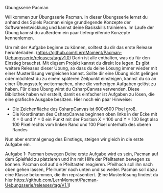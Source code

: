 Übungsserie Pacman

Willkommen zur Übungsserie Pacman. In dieser Übungsserie lernst du anhand des Spiels Pacman einige grundlegende Konzepte der Softwareentwicklung und kannst deine Basisskills trainieren. Im Laufe der Übung kannst du außerdem ein paar tiefergreifende Konzepte kennenlernen.

Um mit der Aufgabe beginne zu können, solltest du dir das erste Release herunterladen. (https://github.com/LernMoment/Pacman-Uebungsserie/releases/tag/v1.0) Darin ist alle enthalten, was du für den Einstieg brauchst. Mit diesem Projekt kannst du direkt los legen. Es gibt weitere Releases dieser Übung, so dass du deine Lösung immer wieder mit einer Musterlösung vergleichen kannst. Sollte dir eine Übung nicht gelingen oder möchtest du zu einem späteren Zeitpunkt einsteigen, kannst du so an einer Übungsstufe weitermachen, ohne die vorherigen Aufgaben gelöst zu haben.
Für diese Übung wirst du CsharpCanvas verwenden. Diese Bibliothek haben wir erstellt, damit es einfacher ist Aufgaben zu lösen, die eine grafische Ausgabe besitzen. Hier noch ein paar Hinweise:
-	Die Zeichenfläche des CsharpCanvas ist 600x600 Pixel groß.
-	Die Koordinaten des CsharpCanvas beginnen oben links in der Ecke mit X = 0 und Y = 0 ein Punkt mit der Position X = 100 und Y = 100 liegt also 100 Pixel rechts vom linken Rand und 100 Pixel unterhalb des oberen Randes

Nun aber erstmal genug des Einstiegs, steigen wir gleich in die erste Aufgabe ein.

Aufgabe 1: Pacman bewegen
Deine erste Aufgabe wird es sein, Pacman auf dem Spielfeld zu platzieren und ihn mit Hilfe der Pfeiltasten bewegen zu können. Pacman soll auf die Pfeiltasten reagieren. Pfeilhoch soll ihn nach oben gehen lassen, Pfeilrunter nach unten und so weiter. Pacman soll dazu eine Klasse bekommen, die ihn repräsentiert. (Eine Musterlösung findest du hier https://github.com/LernMoment/Pacman-Uebungsserie/releases/tag/V1.1)

